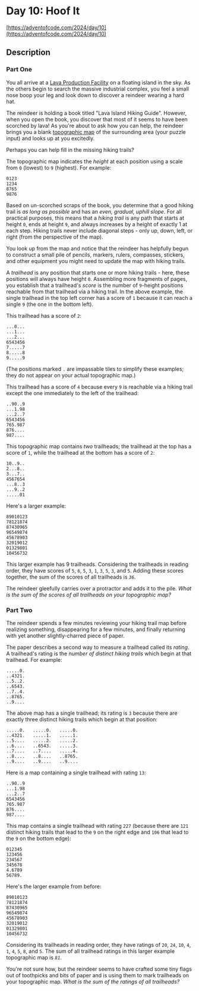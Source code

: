 # Day 10: Hoof It

[https://adventofcode.com/2024/day/10](https://adventofcode.com/2024/day/10)

## Description

### Part One

You all arrive at a [Lava Production Facility](https://adventofcode.com/2023/day/15) on a floating island in the sky. As the others begin to search the massive industrial complex, you feel a small nose boop your leg and look down to discover a <span title="i knew you would come back">reindeer</span> wearing a hard hat.

The reindeer is holding a book titled "Lava Island Hiking Guide". However, when you open the book, you discover that most of it seems to have been scorched by lava! As you're about to ask how you can help, the reindeer brings you a blank [topographic map](https://en.wikipedia.org/wiki/Topographic_map) of the surrounding area (your puzzle input) and looks up at you excitedly.

Perhaps you can help fill in the missing hiking trails?

The topographic map indicates the _height_ at each position using a scale from `0` (lowest) to `9` (highest). For example:

    0123
    1234
    8765
    9876

Based on un-scorched scraps of the book, you determine that a good hiking trail is _as long as possible_ and has an _even, gradual, uphill slope_. For all practical purposes, this means that a _hiking trail_ is any path that starts at height `0`, ends at height `9`, and always increases by a height of exactly 1 at each step. Hiking trails never include diagonal steps - only up, down, left, or right (from the perspective of the map).

You look up from the map and notice that the reindeer has helpfully begun to construct a small pile of pencils, markers, rulers, compasses, stickers, and other equipment you might need to update the map with hiking trails.

A _trailhead_ is any position that starts one or more hiking trails - here, these positions will always have height `0`. Assembling more fragments of pages, you establish that a trailhead's _score_ is the number of `9`\-height positions reachable from that trailhead via a hiking trail. In the above example, the single trailhead in the top left corner has a score of `1` because it can reach a single `9` (the one in the bottom left).

This trailhead has a score of `2`:

    ...0...
    ...1...
    ...2...
    6543456
    7.....7
    8.....8
    9.....9

(The positions marked `.` are impassable tiles to simplify these examples; they do not appear on your actual topographic map.)

This trailhead has a score of `4` because every `9` is reachable via a hiking trail except the one immediately to the left of the trailhead:

    ..90..9
    ...1.98
    ...2..7
    6543456
    765.987
    876....
    987....

This topographic map contains _two_ trailheads; the trailhead at the top has a score of `1`, while the trailhead at the bottom has a score of `2`:

    10..9..
    2...8..
    3...7..
    4567654
    ...8..3
    ...9..2
    .....01

Here's a larger example:

    89010123
    78121874
    87430965
    96549874
    45678903
    32019012
    01329801
    10456732

This larger example has 9 trailheads. Considering the trailheads in reading order, they have scores of `5`, `6`, `5`, `3`, `1`, `3`, `5`, `3`, and `5`. Adding these scores together, the sum of the scores of all trailheads is _`36`_.

The reindeer gleefully carries over a protractor and adds it to the pile. _What is the sum of the scores of all trailheads on your topographic map?_

### Part Two

The reindeer spends a few minutes reviewing your hiking trail map before realizing something, disappearing for a few minutes, and finally returning with yet another slightly-charred piece of paper.

The paper describes a second way to measure a trailhead called its _rating_. A trailhead's rating is the _number of distinct hiking trails_ which begin at that trailhead. For example:

    .....0.
    ..4321.
    ..5..2.
    ..6543.
    ..7..4.
    ..8765.
    ..9....

The above map has a single trailhead; its rating is `3` because there are exactly three distinct hiking trails which begin at that position:

    .....0.   .....0.   .....0.
    ..4321.   .....1.   .....1.
    ..5....   .....2.   .....2.
    ..6....   ..6543.   .....3.
    ..7....   ..7....   .....4.
    ..8....   ..8....   ..8765.
    ..9....   ..9....   ..9....

Here is a map containing a single trailhead with rating `13`:

    ..90..9
    ...1.98
    ...2..7
    6543456
    765.987
    876....
    987....

This map contains a single trailhead with rating `227` (because there are `121` distinct hiking trails that lead to the `9` on the right edge and `106` that lead to the `9` on the bottom edge):

    012345
    123456
    234567
    345678
    4.6789
    56789.

Here's the larger example from before:

    89010123
    78121874
    87430965
    96549874
    45678903
    32019012
    01329801
    10456732

Considering its trailheads in reading order, they have ratings of `20`, `24`, `10`, `4`, `1`, `4`, `5`, `8`, and `5`. The sum of all trailhead ratings in this larger example topographic map is _`81`_.

You're not sure how, but the reindeer seems to have crafted some tiny flags out of toothpicks and bits of paper and is using them to mark trailheads on your topographic map. _What is the sum of the ratings of all trailheads?_
